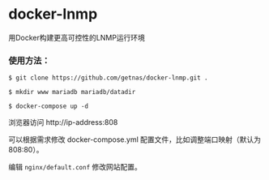 # docker-lnmp
用Docker构建更高可控性的LNMP运行环境

### 使用方法：

`$ git clone https://github.com/getnas/docker-lnmp.git .`

`$ mkdir www mariadb mariadb/datadir`

`$ docker-compose up -d`

浏览器访问 http://ip-address:808

可以根据需求修改 docker-compose.yml 配置文件，比如调整端口映射（默认为 808:80）。

编辑 `nginx/default.conf` 修改网站配置。
